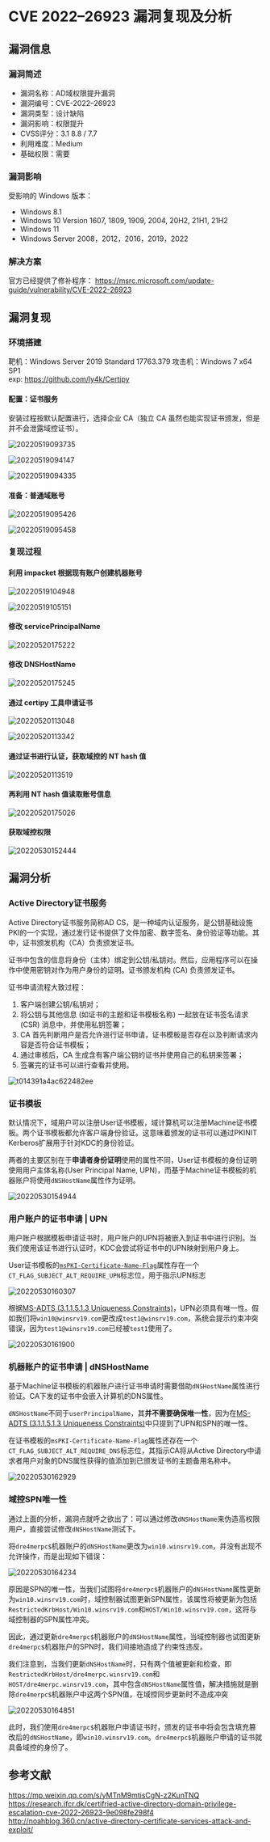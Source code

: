 # CVE 2022–26923 漏洞复现及分析


## 漏洞信息

### 漏洞简述

- 漏洞名称：AD域权限提升漏洞
- 漏洞编号：CVE-2022–26923
- 漏洞类型：设计缺陷
- 漏洞影响：权限提升
- CVSS评分：3.1 8.8 / 7.7
- 利用难度：Medium
- 基础权限：需要

### 漏洞影响

受影响的 Windows 版本：

- Windows 8.1
- Windows 10 Version 1607, 1809, 1909, 2004, 20H2, 21H1, 21H2
- Windows 11
- Windows Server 2008，2012，2016，2019，2022

### 解决方案

官方已经提供了修补程序：
<https://msrc.microsoft.com/update-guide/vulnerability/CVE-2022-26923>

## 漏洞复现

### 环境搭建

靶机：Windows Server 2019 Standard 17763.379
攻击机：Windows 7 x64 SP1  
exp: <https://github.com/ly4k/Certipy>

#### 配置：证书服务

安装过程按默认配置进行，选择企业 CA（独立 CA 虽然也能实现证书颁发，但是并不会泄露域控证书）。

![20220519093735](https://cdn.jsdelivr.net/gh/dre4merp/Drawing-bed@main/images/20220519093735.png)

![20220519094147](https://cdn.jsdelivr.net/gh/dre4merp/Drawing-bed@main/images/20220519094147.png)

![20220519094335](https://cdn.jsdelivr.net/gh/dre4merp/Drawing-bed@main/images/20220519094335.png)

#### 准备：普通域账号

![20220519095426](https://cdn.jsdelivr.net/gh/dre4merp/Drawing-bed@main/images/20220519095426.png)

![20220519095458](https://cdn.jsdelivr.net/gh/dre4merp/Drawing-bed@main/images/20220519095458.png)

### 复现过程

#### 利用 impacket 根据现有账户创建机器账号

![20220519104948](https://cdn.jsdelivr.net/gh/dre4merp/Drawing-bed@main/images/20220519104948.png)

![20220519105151](https://cdn.jsdelivr.net/gh/dre4merp/Drawing-bed@main/images/20220519105151.png)

#### 修改 servicePrincipalName

![20220520175222](https://cdn.jsdelivr.net/gh/dre4merp/Drawing-bed@main/images/20220520175222.png)

#### 修改 DNSHostName

![20220520175245](https://cdn.jsdelivr.net/gh/dre4merp/Drawing-bed@main/images/20220520175245.png)

#### 通过 certipy 工具申请证书

![20220520113048](https://cdn.jsdelivr.net/gh/dre4merp/Drawing-bed@main/images/20220520113048.png)

![20220520113342](https://cdn.jsdelivr.net/gh/dre4merp/Drawing-bed@main/images/20220520113342.png)

#### 通过证书进行认证，获取域控的 NT hash 值

![20220520113519](https://cdn.jsdelivr.net/gh/dre4merp/Drawing-bed@main/images/20220520113519.png)

#### 再利用 NT hash 值读取账号信息

![20220520175026](https://cdn.jsdelivr.net/gh/dre4merp/Drawing-bed@main/images/20220520175026.png)

#### 获取域控权限

![20220530152444](https://cdn.jsdelivr.net/gh/dre4merp/Drawing-bed@main/images/20220530152444.png)

## 漏洞分析

### Active Directory证书服务

Active Directory证书服务简称AD CS，是一种域内认证服务，是公钥基础设施PKI的一个实现，通过发行证书提供了文件加密、数字签名、身份验证等功能。其中，证书颁发机构（CA）负责颁发证书。

证书中包含的信息将身份（主体）绑定到公钥/私钥对。然后，应用程序可以在操作中使用密钥对作为用户身份的证明。证书颁发机构 (CA) 负责颁发证书。

证书申请流程大致过程：

1. 客户端创建公钥/私钥对；
2. 将公钥与其他信息 (如证书的主题和证书模板名称) 一起放在证书签名请求 (CSR) 消息中，并使用私钥签署；
3. CA 首先判断用户是否允许进行证书申请，证书模板是否存在以及判断请求内容是否符合证书模板；
4. 通过审核后，CA 生成含有客户端公钥的证书并使用自己的私钥来签署；
5. 签署完的证书可以进行查看并使用。

![t014391a4ac622482ee](https://cdn.jsdelivr.net/gh/dre4merp/Drawing-bed@main/images/t014391a4ac622482ee.png)

### 证书模板

默认情况下，域用户可以注册User证书模板，域计算机可以注册Machine证书模板。两个证书模板都允许客户端身份验证。这意味着颁发的证书可以通过PKINIT Kerberos扩展用于针对KDC的身份验证。

两者的主要区别在于**申请者身份证明**使用的属性不同，User证书模板的身份证明使用用户主体名称(User Principal Name, UPN)，而基于Machine证书模板的机器账户将使用`dNSHostName`属性作为证明。

![20220530154944](https://cdn.jsdelivr.net/gh/dre4merp/Drawing-bed@main/images/20220530154944.png)

### 用户账户的证书申请 | UPN

用户账户根据模板申请证书时，用户账户的UPN将被嵌入到证书中进行识别。当我们使用该证书进行认证时，KDC会尝试将证书中的UPN映射到用户身上。

User证书模板的[`msPKI-Certificate-Name-Flag`](https://docs.microsoft.com/en-us/openspecs/windows_protocols/ms-crtd/1192823c-d839-4bc3-9b6b-fa8c53507ae1)属性存在一个`CT_FLAG_SUBJECT_ALT_REQUIRE_UPN`标志位，用于指示UPN标志

![20220530160307](https://cdn.jsdelivr.net/gh/dre4merp/Drawing-bed@main/images/20220530160307.png)

根据[MS-ADTS (3.1.1.5.1.3 Uniqueness Constraints)](https://docs.microsoft.com/en-us/openspecs/windows_protocols/ms-adts/3c154285-454c-4353-9a99-fb586e806944)，UPN必须具有唯一性。假如我们将`win10@winsrv19.com`更改成`test1@winsrv19.com`，系统会提示约束冲突错误，因为`test1@winsrv19.com`已经被`test1`使用了。

![20220530161900](https://cdn.jsdelivr.net/gh/dre4merp/Drawing-bed@main/images/20220530161900.png)

### 机器账户的证书申请 | dNSHostName

基于Machine证书模板的机器账户进行证书申请时需要借助`dNSHostName`属性进行验证。CA下发的证书中会嵌入计算机的DNS属性。

`dNSHostName`不同于`userPrincipalName`，其**并不需要确保唯一性**，因为在[MS-ADTS (3.1.1.5.1.3 Uniqueness Constraints)](https://docs.microsoft.com/en-us/openspecs/windows_protocols/ms-adts/3c154285-454c-4353-9a99-fb586e806944)中只提到了UPN和SPN的唯一性。

在证书模板的`msPKI-Certificate-Name-Flag`属性还存在一个`CT_FLAG_SUBJECT_ALT_REQUIRE_DNS`标志位，其指示CA将从Active Directory中请求者用户对象的DNS属性获得的值添加到已颁发证书的主题备用名称中。

![20220530162929](https://cdn.jsdelivr.net/gh/dre4merp/Drawing-bed@main/images/20220530162929.png)

### 域控SPN唯一性

通过上面的分析，漏洞点就呼之欲出了：可以通过修改`dNSHostName`来伪造高权限用户，直接尝试修改`dNSHostName`测试下。

将`dre4merpc$`机器账户的`dNSHostName`更改为`win10.winsrv19.com`，并没有出现不允许操作，而是出现如下错误：

![20220530164234](https://cdn.jsdelivr.net/gh/dre4merp/Drawing-bed@main/images/20220530164234.png)

原因是SPN的唯一性，当我们试图将`dre4merpc$`机器账户的`dNSHostName`属性更新为`win10.winsrv19.com`时，域控制器试图更新SPN属性，该属性将被更新为包括`RestrictedKrbHost/Win10.winsrv19.com`和`HOST/Win10.winsrv19.com`，这将与域控制器的SPN属性冲突。

因此，通过更新`dre4merpc$`机器账户的`dNSHostName`属性，当域控制器也试图更新`dre4merpc$`机器账户的SPN时，我们间接地造成了约束性违反。

我们注意到，当我们更新`dNSHostName`时，只有两个值被更新和检查，即`RestrictedKrbHost/dre4merpc.winsrv19.com`和`HOST/dre4merpc.winsrv19.com`，其中包含`dNSHostName`属性值，解决措施就是删除`dre4merpc$`机器账户中这两个SPN值，在域控同步更新时不造成冲突

![20220530164851](https://cdn.jsdelivr.net/gh/dre4merp/Drawing-bed@main/images/20220530164851.png)

此时，我们使用`dre4merpc$`机器账户申请证书时，颁发的证书中将会包含填充篡改后的`dNSHostName`，即`win10.winsrv19.com`。`dre4merpc$`机器账户申请的证书就具备域控的身份了。

## 参考文献

<https://mp.weixin.qq.com/s/yMTnM9mtisCgN-z2KunTNQ>  
<https://research.ifcr.dk/certifried-active-directory-domain-privilege-escalation-cve-2022-26923-9e098fe298f4>  
<http://noahblog.360.cn/active-directory-certificate-services-attack-and-exploit/>  

